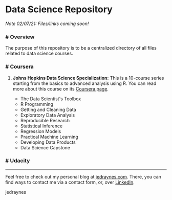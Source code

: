 # Data Science Repository

*Note 02/07/21: Files/links coming soon!*

### # Overview
The purpose of this repository is to be a centralized directory of all files related to data science courses.

### # Coursera
1. **Johns Hopkins Data Science Specialization:** This is a 10-course series starting from the basics to advanced analysis using R. You can read more about this course on its [Coursera page](https://www.coursera.org/specializations/jhu-data-science).

    * The Data Scientist's Toolbox
    * R Programming
    * Getting and Cleaning Data
    * Exploratory Data Analysis
    * Reproducible Research
    * Statistical Inference
    * Regression Models
    * Practical Machine Learning
    * Developing Data Products
    * Data Science Capstone

### # Udacity


---
Feel free to check out my personal blog at [jedraynes.com](https://www.jedraynes.com). There, you can find ways to contact me via a contact form, or, over [LinkedIn](https://www.linkedin.com/in/jedraynes/).

jedraynes
